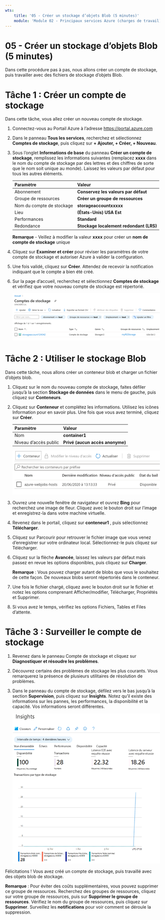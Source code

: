 ```yaml
---
wts:
    title: '05 - Créer un stockage d’objets Blob (5 minutes)'
    module: 'Module 02 - Principaux services Azure (charges de travail)'
---
```

# 05 - Créer un stockage d’objets Blob (5 minutes)

Dans cette procédure pas à pas, nous allons créer un compte de stockage, puis travailler avec des fichiers de stockage d’objets Blob.

# Tâche 1 : Créer un compte de stockage 

Dans cette tâche, vous allez créer un nouveau compte de stockage. 

1. Connectez-vous au Portail Azure à l’adresse <a href="https://portal.azure.com" target="_blank"><span style="color: #0066cc;" color="#0066cc">https://portal.azure.com</span></a>

2. Dans le panneau **Tous les services**, recherchez et sélectionnez **Comptes de stockage**, puis cliquez sur **+ Ajouter, + Créer, + Nouveau**. 

3. Sous l’onglet **Informations de base** du panneau **Créer un compte de stockage**, remplissez les informations suivantes (remplacez **xxxx** dans le nom du compte de stockage par des lettres et des chiffres de sorte que le nom soit unique au monde). Laissez les valeurs par défaut pour tous les autres éléments.

    | Paramètre | Valeur | 
    | --- | --- |
    | Abonnement | **Conservez les valeurs par défaut** |
    | Groupe de ressources | **Créer un groupe de ressources** |
    | Nom du compte de stockage | **storageaccountxxxxx** |
    | Lieu | **(États-Unis) USA Est**  |
    | Performances | **Standard** |
    | Redondance | **Stockage localement redondant (LRS)** |
    
    **Remarque** - Veillez à modifier la valeur **xxxx** pour créer un **nom de compte de stockage** unique

5. Cliquez sur **Examiner et créer** pour réviser les paramètres de votre compte de stockage et autoriser Azure à valider la configuration. 

6. Une fois validé, cliquez sur **Créer**. Attendez de recevoir la notification indiquant que le compte a bien été créé. 

7. Sur la page d’accueil, recherchez et sélectionnez **Comptes de stockage** et vérifiez que votre nouveau compte de stockage est répertorié.

    ![Capture d’écran du compte de stockage nouvellement créé dans le portail Azure.](../images/0401.png)

# Tâche 2 : Utiliser le stockage Blob

Dans cette tâche, nous allons créer un conteneur blob et charger un fichier d’objets blob. 

1. Cliquez sur le nom du nouveau compte de stockage, faites défiler jusqu’à la section **Stockage de données** dans le menu de gauche, puis cliquez sur **Conteneurs**.

2. Cliquez sur **Conteneur** et complétez les informations. Utilisez les icônes Information pour en savoir plus. Une fois que vous avez terminé, cliquez sur **Créer**.


    | Paramètre | Valeur |
    | --- | --- |
    | Nom | **container1**  |
    | Niveau d’accès public| **Privé (aucun accès anonyme)** |
  

    ![Capture d’écran du conteneur d’objets blob nouvellement créé dans le compte de stockage du portail Azure.](../images/0402.png)

4. Ouvrez une nouvelle fenêtre de navigateur et ouvrez **Bing** pour recherchez une image de fleur. Cliquez avec le bouton droit sur l’image et enregistrez-la dans votre machine virtuelle. 

6. Revenez dans le portail, cliquez sur **conteneur1** , puis sélectionnez **Télécharger**.

5. Cliquez sur Parcourir pour retrouver le fichier image que vous venez d’enregistrer sur votre ordinateur local. Sélectionnez-le puis cliquez sur Télécharger.

   
6. Cliquez sur la flèche **Avancée**, laissez les valeurs par défaut mais passez en revue les options disponibles, puis cliquez sur **Charger**.

    **Remarque** : Vous pouvez charger autant de blobs que vous le souhaitez de cette façon. De nouveaux blobs seront répertoriés dans le conteneur.

7. Une fois le fichier chargé, cliquez avec le bouton droit sur le fichier et notez les options comprenant Afficher/modifier, Télécharger, Propriétés et Supprimer. 

8. Si vous avez le temps, vérifiez les options Fichiers, Tables et Files d’attente.

# Tâche 3 : Surveiller le compte de stockage

1. Revenez dans le panneau Compte de stockage et cliquez sur **Diagnostiquer et résoudre les problèmes**. 

2. Découvrez certains des problèmes de stockage les plus courants. Vous remarquerez la présence de plusieurs utilitaires de résolution de problèmes.

3. Dans le panneau du compte de stockage, défilez vers le bas jusqu’à la section **Supervision**, puis cliquez sur **Insights**. Notez qu’il existe des informations sur les pannes, les performances, la disponibilité et la capacité. Vos informations seront différentes.

    ![Capture d’écran de la page Informations du compte de stockage.](../images/0403.png)

Félicitations ! Vous avez créé un compte de stockage, puis travaillé avec des objets blob de stockage.

**Remarque** : Pour éviter des coûts supplémentaires, vous pouvez supprimer ce groupe de ressources. Recherchez des groupes de ressources, cliquez sur votre groupe de ressources, puis sur **Supprimer le groupe de ressources**. Vérifiez le nom du groupe de ressources, puis cliquez sur **Supprimer**. Surveillez les **notifications** pour voir comment se déroule la suppression.

